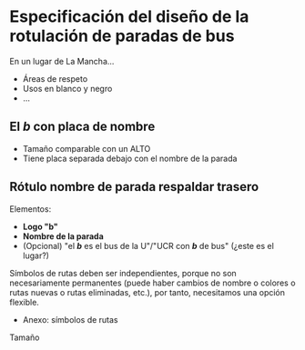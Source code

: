 # Especificación del diseño de la rotulación de paradas de bus

En un lugar de La Mancha...

- Áreas de respeto
- Usos en blanco y negro
- ...

## El ***b*** con placa de nombre

- Tamaño comparable con un ALTO
- Tiene placa separada debajo con el nombre de la parada

## Rótulo nombre de parada respaldar trasero

Elementos:

- **Logo "b"**
- **Nombre de la parada**
- (Opcional) "el ***b*** es el bus de la U"/"UCR con ***b*** de bus" (¿este es el lugar?)

Símbolos de rutas deben ser independientes, porque no son necesariamente permanentes (puede haber cambios de nombre o colores o rutas nuevas o rutas eliminadas, etc.), por tanto, necesitamos una opción flexible.

- Anexo: símbolos de rutas

Tamaño